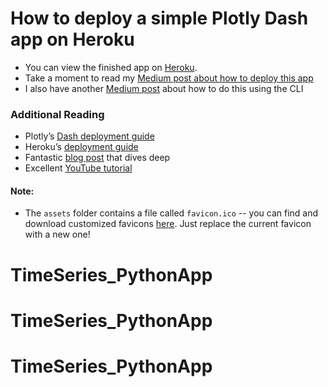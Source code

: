 # How to deploy a simple Plotly Dash app on Heroku

* You can view the finished app on [Heroku](https://flying-dog.herokuapp.com/).
* Take a moment to read my [Medium post about how to deploy this app](https://austinlasseter.medium.com/how-to-deploy-a-simple-plotly-dash-app-to-heroku-622a2216eb73)
* I also have another [Medium post](https://austinlasseter.medium.com/deploy-a-plotly-dash-app-on-heroku-4d2c3224230) about how to do this using the CLI

### Additional Reading
* Plotly’s [Dash deployment guide](https://dash.plotly.com/deployment)
* Heroku’s [deployment guide](https://devcenter.heroku.com/articles/getting-started-with-python)
* Fantastic [blog post](https://towardsdatascience.com/deploying-your-dash-app-to-heroku-the-magical-guide-39bd6a0c586c) that dives deep
* Excellent [YouTube tutorial](https://www.youtube.com/watch?v=b-M2KQ6_bM4&feature=youtu.be)

#### Note:
* The `assets` folder contains a file called `favicon.ico` -- you can find and download customized favicons [here](https://www.favicon.cc/). Just replace the current favicon with a new one!
# TimeSeries_PythonApp
# TimeSeries_PythonApp
# TimeSeries_PythonApp
